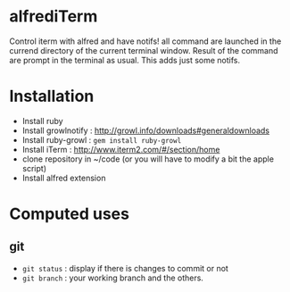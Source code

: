 alfrediTerm
===========

Control iterm with alfred and have notifs! all command are launched in the currend directory 
of the current terminal window. Result of the command are prompt in the terminal as usual. This
adds just some notifs.


# Installation
* Install ruby
* Install growlnotify : http://growl.info/downloads#generaldownloads
* Install ruby-growl : `gem install ruby-growl`
* Install iTerm : http://www.iterm2.com/#/section/home
* clone repository in ~/code (or you will have to modify a bit the apple script)
* Install alfred extension

# Computed uses
## git 
* `git status` : display if there is changes to commit or not
* `git branch` : your working branch and the others.
